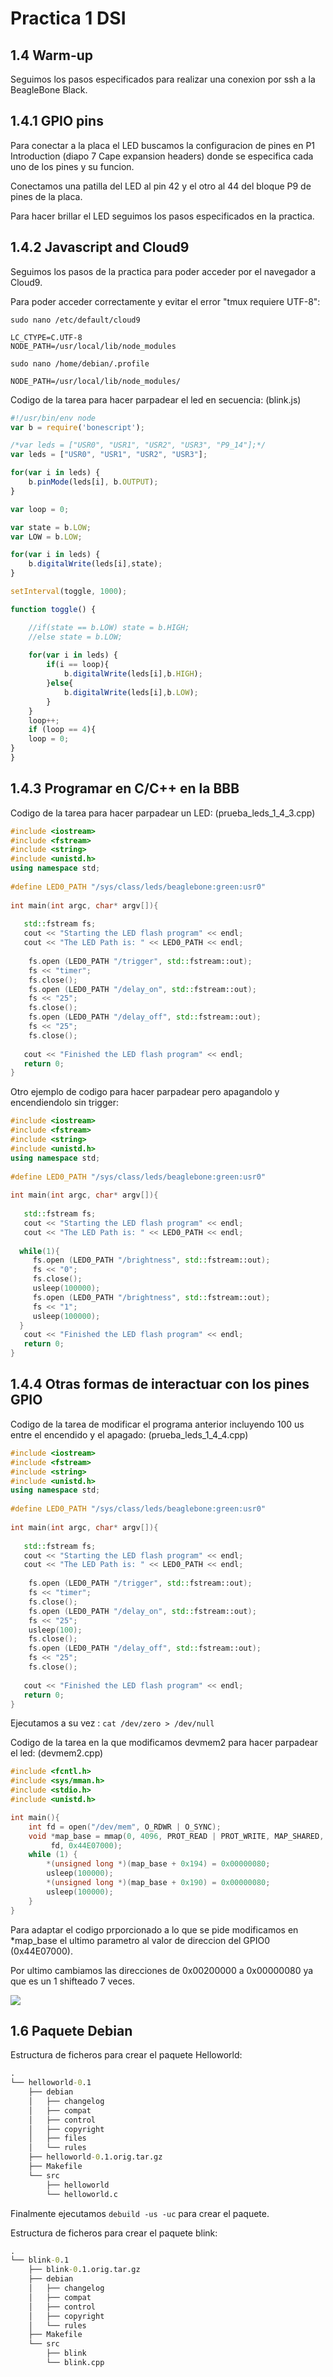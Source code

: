 
# Practica 1 DSI

## 1.4 Warm-up 

Seguimos los pasos especificados para realizar una conexion por ssh a la BeagleBone Black.

## 1.4.1 GPIO pins

Para conectar a la placa el LED buscamos la configuracion de pines en P1 Introduction (diapo 7 Cape expansion headers) donde se especifica cada uno de los pines y su funcion.

Conectamos una patilla del LED al pin 42 y el otro al 44 del bloque P9 de pines de la placa.

Para hacer brillar el LED seguimos los pasos especificados en la practica.

## 1.4.2 Javascript and Cloud9

Seguimos los pasos de la practica para poder acceder por el navegador a Cloud9.

Para poder acceder correctamente y evitar el error "tmux requiere UTF-8":

`sudo nano /etc/default/cloud9`

    LC_CTYPE=C.UTF-8 
    NODE_PATH=/usr/local/lib/node_modules

`sudo nano /home/debian/.profile`

    NODE_PATH=/usr/local/lib/node_modules/

Codigo de la tarea para hacer parpadear el led en secuencia: (blink.js)

```js
#!/usr/bin/env node
var b = require('bonescript');

/*var leds = ["USR0", "USR1", "USR2", "USR3", "P9_14"];*/
var leds = ["USR0", "USR1", "USR2", "USR3"];

for(var i in leds) {
    b.pinMode(leds[i], b.OUTPUT);
}

var loop = 0;

var state = b.LOW;
var LOW = b.LOW;

for(var i in leds) {
    b.digitalWrite(leds[i],state);
}   

setInterval(toggle, 1000);

function toggle() {

    //if(state == b.LOW) state = b.HIGH;
    //else state = b.LOW;
    
    for(var i in leds) {
        if(i == loop){
            b.digitalWrite(leds[i],b.HIGH);
        }else{
            b.digitalWrite(leds[i],b.LOW);
        }
    }
    loop++;
    if (loop == 4){
    loop = 0;
}
}
```

## 1.4.3 Programar en C/C++ en la BBB

Codigo de la tarea para hacer parpadear un LED: (prueba_leds_1_4_3.cpp)

```cpp
#include <iostream>
#include <fstream>
#include <string>
#include <unistd.h>
using namespace std;
 
#define LED0_PATH "/sys/class/leds/beaglebone:green:usr0"
 
int main(int argc, char* argv[]){
   
   std::fstream fs;
   cout << "Starting the LED flash program" << endl;
   cout << "The LED Path is: " << LED0_PATH << endl;     
  
    fs.open (LED0_PATH "/trigger", std::fstream::out);
    fs << "timer";
    fs.close();
    fs.open (LED0_PATH "/delay_on", std::fstream::out);
    fs << "25";
    fs.close();
    fs.open (LED0_PATH "/delay_off", std::fstream::out);
    fs << "25";
    fs.close();
  
   cout << "Finished the LED flash program" << endl;
   return 0;
}
```

Otro ejemplo de codigo para hacer parpadear pero apagandolo y encendiendolo sin trigger:

```cpp
#include <iostream>
#include <fstream>
#include <string>
#include <unistd.h>
using namespace std;
 
#define LED0_PATH "/sys/class/leds/beaglebone:green:usr0"
 
int main(int argc, char* argv[]){
   
   std::fstream fs;
   cout << "Starting the LED flash program" << endl;
   cout << "The LED Path is: " << LED0_PATH << endl; 
   
  while(1){
     fs.open (LED0_PATH "/brightness", std::fstream::out);
     fs << "0";
     fs.close();
     usleep(100000);
     fs.open (LED0_PATH "/brightness", std::fstream::out);
     fs << "1";
     usleep(100000);
  }
   cout << "Finished the LED flash program" << endl;
   return 0;
}
```

## 1.4.4 Otras formas de interactuar con los pines GPIO

Codigo de la tarea de modificar el programa anterior incluyendo 100 us entre el encendido y el apagado: (prueba_leds_1_4_4.cpp)

```cpp
#include <iostream>
#include <fstream>
#include <string>
#include <unistd.h>
using namespace std;
 
#define LED0_PATH "/sys/class/leds/beaglebone:green:usr0"
 
int main(int argc, char* argv[]){
   
   std::fstream fs;
   cout << "Starting the LED flash program" << endl;
   cout << "The LED Path is: " << LED0_PATH << endl;     
  
    fs.open (LED0_PATH "/trigger", std::fstream::out);
    fs << "timer";
    fs.close();
    fs.open (LED0_PATH "/delay_on", std::fstream::out);
    fs << "25";
    usleep(100);
    fs.close();
    fs.open (LED0_PATH "/delay_off", std::fstream::out);
    fs << "25";
    fs.close();
  
   cout << "Finished the LED flash program" << endl;
   return 0;
}
```

 Ejecutamos a su vez : `cat /dev/zero > /dev/null`


Codigo de la tarea en la que modificamos devmem2 para hacer parpadear el led: (devmem2.cpp)

```c
#include <fcntl.h>
#include <sys/mman.h>
#include <stdio.h>
#include <unistd.h>

int main(){
    int fd = open("/dev/mem", O_RDWR | O_SYNC);
    void *map_base = mmap(0, 4096, PROT_READ | PROT_WRITE, MAP_SHARED,
         fd, 0x44E07000);
    while (1) {
        *(unsigned long *)(map_base + 0x194) = 0x00000080;
        usleep(100000);
        *(unsigned long *)(map_base + 0x190) = 0x00000080;
        usleep(100000);
    }
}
```

Para adaptar el codigo prporcionado a lo que se pide modificamos  en *map_base el ultimo parametro al valor de direccion del GPIO0 (0x44E07000).

Por ultimo cambiamos las direcciones de 0x00200000 a 0x00000080 ya que es un 1 shifteado 7 veces.

![](./Capturas/Bit-Shift-Calculator.png)

## 1.6 Paquete Debian

Estructura de ficheros para crear el paquete Helloworld:

```cmd
.
└── helloworld-0.1
    ├── debian
    │   ├── changelog
    │   ├── compat
    │   ├── control
    │   ├── copyright
    │   ├── files
    │   └── rules
    ├── helloworld-0.1.orig.tar.gz
    ├── Makefile
    └── src
        ├── helloworld
        └── helloworld.c
```

Finalmente ejecutamos  `debuild -us -uc`  para crear el paquete.

Estructura de ficheros para crear el paquete blink:

```cmd
.
└── blink-0.1
    ├── blink-0.1.orig.tar.gz
    ├── debian
    │   ├── changelog
    │   ├── compat
    │   ├── control
    │   ├── copyright
    │   └── rules
    ├── Makefile
    └── src
        ├── blink
        └── blink.cpp
```